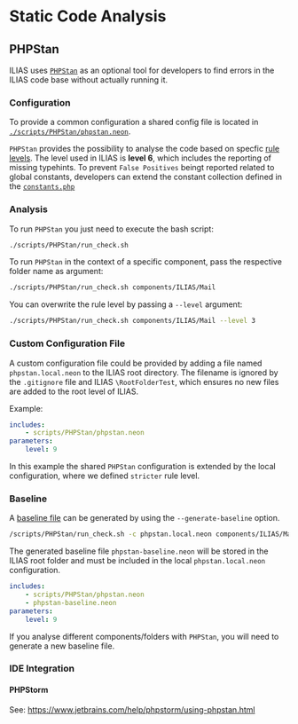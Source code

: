 # Static Code Analysis

## PHPStan

ILIAS uses [`PHPStan`](https://phpstan.org) as an optional tool for developers
to find errors in the ILIAS code base without actually running it.

### Configuration

To provide a common configuration a shared config file is located in
[`./scripts/PHPStan/phpstan.neon`](../../scripts/PHPStan/phpstan.neon).

`PHPStan` provides the possibility to analyse the code based on specfic
[rule levels](https://phpstan.org/user-guide/rule-levels).
The level used in ILIAS is **level 6**, which includes the reporting of missing typehints.
To prevent `False Positives` beingt reported related to global constants, developers can extend the constant collection
defined in the [`constants.php`](../../scripts/PHPStan/constants.php)

### Analysis

To run `PHPStan` you just need to execute the bash script:

```bash
./scripts/PHPStan/run_check.sh
```

To run `PHPStan` in the context of a specific component, pass the respective folder name as argument:

```bash
./scripts/PHPStan/run_check.sh components/ILIAS/Mail
```

You can overwrite the rule level by passing a `--level` argument:

```bash
./scripts/PHPStan/run_check.sh components/ILIAS/Mail --level 3
```

### Custom Configuration File

A custom configuration file could be provided by adding a file named `phpstan.local.neon` to the ILIAS root directory.
The filename is ignored by the `.gitignore` file and ILIAS `\RootFolderTest`, which ensures no new files are added
to the root level of ILIAS.

Example:

```yaml
includes:
    - scripts/PHPStan/phpstan.neon
parameters:
    level: 9
```

In this example the shared `PHPStan` configuration is extended by the local configuration, where we defined `stricter`
rule level.

### Baseline

A [baseline file](https://phpstan.org/user-guide/baseline) can be generated by using the `--generate-baseline` option.

```bash
/scripts/PHPStan/run_check.sh -c phpstan.local.neon components/ILIAS/Mail --generate-baseline
```

The generated baseline file `phpstan-baseline.neon` will be stored in the ILIAS root folder and must be included in the
local `phpstan.local.neon` configuration.

```yaml
includes:
    - scripts/PHPStan/phpstan.neon
    - phpstan-baseline.neon
parameters:
    level: 9
```

If you analyse different components/folders with `PHPStan`, you will need to generate a new baseline file.

### IDE Integration

#### PHPStorm

See: https://www.jetbrains.com/help/phpstorm/using-phpstan.html